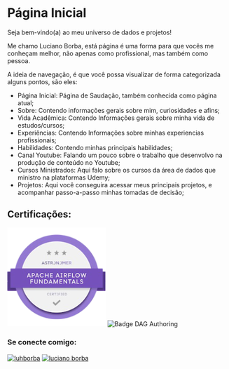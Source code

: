 # Página Inicial


Seja bem-vindo(a) ao meu universo de dados e projetos!

Me chamo Luciano Borba, está página é uma forma para que vocês me conheçam melhor, não apenas como profissional, mas também como pessoa.

A ideia de navegação, é que você possa visualizar de forma categorizada alguns pontos, são eles:

- Página Inicial: Página de Saudação, também conhecida como página atual;
- Sobre: Contendo informações gerais sobre mim, curiosidades e afins;
- Vida Acadêmica: Contendo Informações gerais sobre minha vida de estudos/cursos;
- Experiências: Contendo Informações sobre minhas experiencias profissionais;
- Habilidades: Contendo minhas principais habilidades;
- Canal Youtube: Falando um pouco sobre o trabalho que desenvolvo na produção de conteúdo no Youtube;
- Cursos Ministrados: Aqui falo sobre os cursos da área de dados que ministro na plataformas Udemy;
- Projetos: Aqui você conseguira acessar meus principais projetos, e acompanhar passo-a-passo minhas tomadas de decisão;


## **Certificações**:

![Badge Airflow Fundamental](../assets/img/badgeairflow.png)
![Badge DAG Authoring](../assets/img/badgeadag.png)

<h3 align="left">Se conecte comigo:</h3>
<p align="left">
<a href="https://linkedin.com/in/luhborba" target="blank"><img align="center" src="https://raw.githubusercontent.com/rahuldkjain/github-profile-readme-generator/master/src/images/icons/Social/linked-in-alt.svg" alt="luhborba" height="30" width="40" /></a>
<a href="https://www.youtube.com/@luhborba" target="blank"><img align="center" src="https://raw.githubusercontent.com/rahuldkjain/github-profile-readme-generator/master/src/images/icons/Social/youtube.svg" alt="luciano borba" height="30" width="40" /></a>
</p>